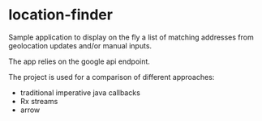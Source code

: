 # location-finder

Sample application to display on the fly a list of matching addresses from geolocation updates and/or manual inputs.

The app relies on the google api endpoint.

The project is used for a comparison of different approaches:
* traditional imperative java callbacks
* Rx streams
* arrow 
